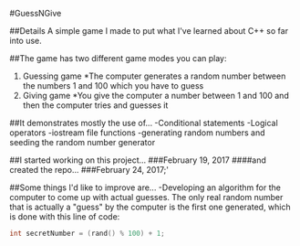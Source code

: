 #GuessNGive

##Details
A simple game I made to put what I've learned about C++ so far into use. 

##The game has two different game modes you can play:
1. Guessing game
	*The computer generates a random number between the numbers 1 and 100 which you have to guess
2. Giving game
	*You give the computer a number between 1 and 100 and then the computer tries and guesses it	

##It demonstrates mostly the use of...
-Conditional statements
-Logical operators
-iostream file functions
-generating random numbers and seeding the random number generator

##I started working on this project...
###February 19, 2017
####and created the repo...
###February 24, 2017;'

##Some things I'd like to improve are...
-Developing an algorithm for the computer to come up with actual guesses. The only real random number that is actually a "guess" by the computer is the first one generated, which is done with this line of code:

  ```cpp
  int secretNumber = (rand() % 100) + 1;
  ```
